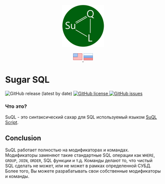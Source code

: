 <p align="center">
  <img src="/assets/images/logo.png" alt="logo"/>
</p>

<p align="center">
  <a href="README.md">
    <img src="/assets/images/en.png" alt="Read SuQL documentation in English"/>
  </a>
  <a href="README.ru.md">
    <img src="/assets/images/ru.png" alt="Читать SuQL документация на русском"/>
  </a>
</p>

# Sugar SQL

<p align="left">
  <img src="https://img.shields.io/github/v/release/sagittaracc/suql" alt="GitHub release (latest by date)"/>
  <a href="https://github.com/sagittaracc/suql/blob/master/LICENSE">
    <img src="https://img.shields.io/github/license/sagittaracc/suql" alt="GitHub license"/>
  </a>
  <a href="https://github.com/sagittaracc/suql/issues">
    <img src="https://img.shields.io/github/issues/sagittaracc/suql" alt="GitHub issues"/>
  </a>
</p>

### Что это?
SuQL - это синтаксический сахар для SQL используемый языком [SuQL Script](https://github.com/sagittaracc/suql-script).

## Conclusion

SuQL работает полностью на модификаторах и командах. Модификаторы заменяют такие стандартные SQL операции как  `WHERE`, `GROUP`, `JOIN`, `ORDER`,  SQL функции и т.д. Команды делают то, что чистый SQL сделать не может, или не может в рамках определенной СУБД.
Более того, Вы можете разрабатывать свои собственные модификаторы и команды.
